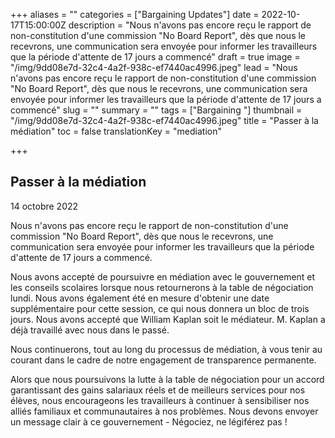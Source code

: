 +++
aliases = ""
categories = ["Bargaining Updates"]
date = 2022-10-17T15:00:00Z
description = "Nous n'avons pas encore reçu le rapport de non-constitution d'une commission \"No Board Report\", dès que nous le recevrons, une communication sera envoyée pour informer les travailleurs que la période d'attente de 17 jours a commencé"
draft = true
image = "/img/9dd08e7d-32c4-4a2f-938c-ef7440ac4996.jpeg"
lead = "Nous n'avons pas encore reçu le rapport de non-constitution d'une commission \"No Board Report\", dès que nous le recevrons, une communication sera envoyée pour informer les travailleurs que la période d'attente de 17 jours a commencé"
slug = ""
summary = ""
tags = ["Bargaining "]
thumbnail = "/img/9dd08e7d-32c4-4a2f-938c-ef7440ac4996.jpeg"
title = "Passer à la médiation"
toc = false
translationKey = "mediation"

+++
## Passer à la médiation

14 octobre 2022

Nous n'avons pas encore reçu le rapport de non-constitution d'une commission "No Board Report", dès que nous le recevrons, une communication sera envoyée pour informer les travailleurs que la période d'attente de 17 jours a commencé.

Nous avons accepté de poursuivre en médiation avec le gouvernement et les conseils scolaires lorsque nous retournerons à la table de négociation lundi. Nous avons également été en mesure d'obtenir une date supplémentaire pour cette session, ce qui nous donnera un bloc de trois jours. Nous avons accepté que William Kaplan soit le médiateur. M. Kaplan a déjà travaillé avec nous dans le passé.

Nous continuerons, tout au long du processus de médiation, à vous tenir au courant dans le cadre de notre engagement de transparence permanente.

Alors que nous poursuivons la lutte à la table de négociation pour un accord garantissant des gains salariaux réels et de meilleurs services pour nos élèves, nous encourageons les travailleurs à continuer à sensibiliser nos alliés familiaux et communautaires à nos problèmes. Nous devons envoyer un message clair à ce gouvernement - Négociez, ne légiférez pas !